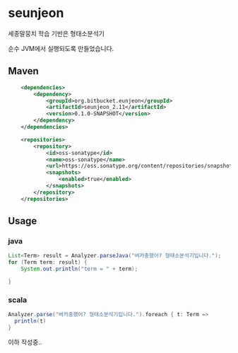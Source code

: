 # seunjeon
세종말뭉치 학습 기반은 형태소분석기

순수 JVM에서 실행되도록 만들었습니다.

## Maven
```xml
    <dependencies>
        <dependency>
            <groupId>org.bitbucket.eunjeon</groupId>
            <artifactId>seunjeon_2.11</artifactId>
            <version>0.1.0-SNAPSHOT</version>
        </dependency>
    </dependencies>

    <repositories>
        <repository>
            <id>oss-sonatype</id>
            <name>oss-sonatype</name>
            <url>https://oss.sonatype.org/content/repositories/snapshots/</url>
            <snapshots>
                <enabled>true</enabled>
            </snapshots>
        </repository>
    </repositories>
```

## Usage
### java
```java
List<Term> result = Analyzer.parseJava("버카충했어? 형태소분석기입니다.");
for (Term term: result) {
    System.out.println("term = " + term);

}
```

### scala
```scala
Analyzer.parse("버카충했어? 형태소분석기입니다.").foreach { t: Term =>
  println(t)
}
```
이하 작성중..